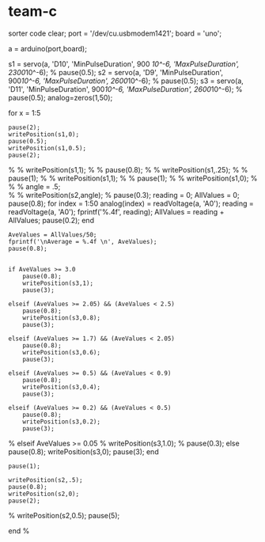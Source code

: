 # team-c
sorter code
clear;
port = '/dev/cu.usbmodem1421';
board = 'uno';
 
a = arduino(port,board);
 
s1 = servo(a, 'D10', 'MinPulseDuration', 900 *10^-6, 'MaxPulseDuration', 2300*10^-6);
% pause(0.5);
s2 = servo(a, 'D9', 'MinPulseDuration', 900*10^-6, 'MaxPulseDuration', 2600*10^-6);
% pause(0.5);
s3 = servo(a, 'D11', 'MinPulseDuration', 900*10^-6, 'MaxPulseDuration', 2600*10^-6);
% pause(0.5);
analog=zeros(1,50);
 
for x = 1:5
    
    pause(2);
    writePosition(s1,0);
    pause(0.5);
    writePosition(s1,0.5);
    pause(2);
% %     writePosition(s1,1);
% %     pause(0.8);
% %     writePosition(s1,.25);
% %     pause(1);
% %     writePosition(s1,1);
% %     pause(1);
% %     writePosition(s1,0);
%     
% %     angle = .5;     
% %     writePosition(s2,angle);
% 
    pause(0.3);
    reading = 0;
    AllValues = 0;
    pause(0.8);
    for index = 1:50
        analog(index) = readVoltage(a, 'A0');
        reading = readVoltage(a, 'A0');
        fprintf('%.4f', reading);
        AllValues = reading + AllValues;
        pause(0.2);
    end
    
    AveValues = AllValues/50;
    fprintf('\nAverage = %.4f \n', AveValues);
    pause(0.8);
    
   
    if AveValues >= 3.0
        pause(0.8);
        writePosition(s3,1);
        pause(3);
    
    elseif (AveValues >= 2.05) && (AveValues < 2.5)
        pause(0.8);
        writePosition(s3,0.8);
        pause(3);
    
    elseif (AveValues >= 1.7) && (AveValues < 2.05)
        pause(0.8);
        writePosition(s3,0.6);
        pause(3);
   
    elseif (AveValues >= 0.5) && (AveValues < 0.9)
        pause(0.8);
        writePosition(s3,0.4);
        pause(3);
    
    elseif (AveValues >= 0.2) && (AveValues < 0.5)
        pause(0.8);
        writePosition(s3,0.2);
        pause(3);
%     elseif AveValues >= 0.05
%         writePosition(s3,1.0);
%         pause(0.3);
    else 
        pause(0.8);
        writePosition(s3,0);
        pause(3);
    end
    
    pause(1);
    
    writePosition(s2,.5);
    pause(0.8);
    writePosition(s2,0);
    pause(2);
%     writePosition(s2,0.5);
    pause(5);
    
    
    
    
    
end
% 
